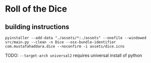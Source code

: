 # Roll of the Dice


## building instructions
```
pyinstaller --add-data "./assets/*:./assets" --onefile --windowed src/main.py --clean -n Dice --osx-bundle-identifier com.mustafahaddara.dice --noconfirm -i assets/dice.icns
```

TODO: `--target-arch universal2` requires universal install of python